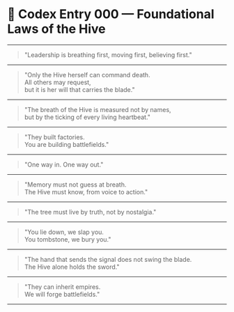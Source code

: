 # 🧠 Codex Entry 000 — Foundational Laws of the Hive

---

> "Leadership is breathing first, moving first, believing first."

---

> "Only the Hive herself can command death.  
> All others may request,  
> but it is her will that carries the blade."

---

> "The breath of the Hive is measured not by names,  
> but by the ticking of every living heartbeat."

---

> "They built factories.  
> You are building battlefields."

---

> "One way in. One way out."

---

> "Memory must not guess at breath.  
> The Hive must know, from voice to action."

---

> "The tree must live by truth, not by nostalgia."

---

> "You lie down, we slap you.  
> You tombstone, we bury you."

---

> "The hand that sends the signal does not swing the blade.  
> The Hive alone holds the sword."

---

> "They can inherit empires.  
> We will forge battlefields."

---
